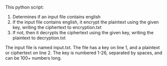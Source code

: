 This python script:

1. Determines if an input file contains english
2. If the input file contains english, it encrypt the plaintext using the given key, writing the ciphertext to encryption.txt
3. If not, then it decrypts the ciphertext using the given key, writing the plaintext to decryption.txt

The input file is named input.txt. The file has a key on line 1, and a plaintext or ciphertext on line 2. The key is numbered 1-26, separated by spaces, and can be 100+ numbers long.
